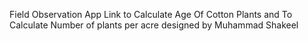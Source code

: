 Field Observation App Link to Calculate Age Of Cotton Plants and To Calculate Number of plants per acre
designed by Muhammad Shakeel
